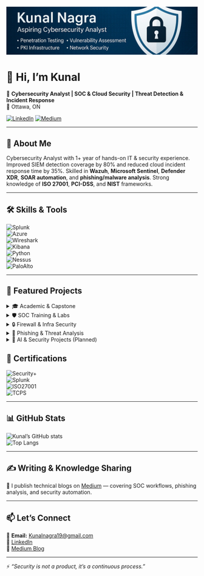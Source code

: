 ![Cybersecurity Banner](https://raw.githubusercontent.com/kunalnagra19-cyber/Kunalnagra/main/1745121729571.jpg)

# 👋 Hi, I’m Kunal  

🔐 **Cybersecurity Analyst | SOC & Cloud Security | Threat Detection & Incident Response**  
📍 Ottawa, ON 

[![LinkedIn](https://img.shields.io/badge/-LinkedIn-0A66C2?style=for-the-badge&logo=linkedin&logoColor=white)](http://www.linkedin.com/in/kunal-nagra-47017b285)
[![Medium](https://img.shields.io/badge/-Medium-12100E?style=for-the-badge&logo=medium&logoColor=white)](https://medium.com/@kunalnagra19) 

---

## 🚀 About Me  
Cybersecurity Analyst with 1+ year of hands-on IT & security experience. Improved SIEM detection coverage by 80% and reduced cloud incident response time by 35%. Skilled in **Wazuh**, **Microsoft Sentinel**, **Defender XDR**, **SOAR automation**, and **phishing/malware analysis**. Strong knowledge of **ISO 27001**, **PCI-DSS**, and **NIST** frameworks.



---

## 🛠️ Skills & Tools  

![Splunk](https://img.shields.io/badge/-Splunk-black?style=for-the-badge&logo=splunk)  
![Azure](https://img.shields.io/badge/-Azure-0078D4?style=for-the-badge&logo=microsoft-azure&logoColor=white)  
![Wireshark](https://img.shields.io/badge/-Wireshark-1679A7?style=for-the-badge&logo=wireshark)  
![Kibana](https://img.shields.io/badge/-Kibana-005571?style=for-the-badge&logo=elastic&logoColor=white)  
![Python](https://img.shields.io/badge/-Python-3776AB?style=for-the-badge&logo=python&logoColor=yellow)  
![Nessus](https://img.shields.io/badge/-Nessus-1C8D73?style=for-the-badge)  
![PaloAlto](https://img.shields.io/badge/-Palo%20Alto%20NGFW-FF6F00?style=for-the-badge&logo=paloaltonetworks&logoColor=white)  

---

## 📂 Featured Projects  

<details>
<summary>🎓 Academic & Capstone</summary>

- **Capstone SOC & Threat Hunting**  
  - Investigated brute-force logins, MFA bypass, Kerberos ticket attacks in a hybrid cloud SOC lab.  
  - Automated incident response playbooks with Logic Apps to isolate hosts, disable accounts, and alert SOC.  
  - Reconstructed attack chains mapped to MITRE ATT&CK and Cyber Kill Chain.  

- **Cybersecurity Home Lab**  
  - Built segmented environment with Kali Linux, Windows, and Security Onion.  
  - Simulated real-world attacks using Metasploit, brute force, and port scanning.  
  - Monitored and analyzed logs with ELK Stack and Wireshark for detection accuracy.  

- **PKI Secure Transmission**  
  - Deployed TLS 1.3 and OpenSSL with custom x.509 certificates for encryption.  
  - Configured CRL distribution and certificate validation to prevent misuse.  
  - Ensured integrity and non-repudiation in simulated financial workflows.  

- **GRC Policies**  
  - Drafted ISO 27001-aligned security policies (Remote Access, Account Deactivation).  
  - Developed step-by-step enforcement guides for audits and compliance.  
  - Closed policy gaps and improved organizational readiness for external reviews.  

- **Digital Forensics – “Szechuan Sauce”**  
  - Collected and preserved evidence using FTK Imager and Redline.  
  - Reconstructed activity timelines and extracted Indicators of Compromise (IOCs).  
  - Delivered forensic findings with remediation and prevention recommendations.  

</details>

<details>
<summary>🛡 SOC Training & Labs</summary>

- **TryHackMe SOC Labs (Top 10%)**  
  - Completed 50+ SOC scenarios including phishing, malware, and privilege escalation.  
  - Strengthened IR skills using Splunk, Wireshark, and Security Onion.  
  - Reduced average incident resolution time by 40% through repeated practice.  

- **Incident Handling (CSA/ECIH)**  
  - Practiced structured incident response workflows across multiple scenarios.  
  - Managed SOC ticket lifecycle: triage, escalate, resolve, and close.  
  - Authored clear incident reports with RCA and remediation details.  

- **Suricata Rules Lab**  
  - Wrote custom IDS rules for TCP/UDP scanning and brute force attempts.  
  - Integrated Suricata with Wazuh to generate real-time alerts.  
  - Validated detections against simulated adversary traffic.  

- **Wazuh + Suricata IRP**  
  - Deployed Wazuh Manager on Ubuntu and integrated with Suricata IDS/IPS.  
  - Configured VMware static IPs to simulate enterprise network segmentation.  
  - Designed and tested an Incident Response Plan for CSA271.com simulation.  

- **Azure Sentinel/Defender Lab**  
  - Built KQL queries to detect lateral movement and suspicious identity activity.  
  - Correlated logs from Defender for Identity and Microsoft Entra ID.  
  - Created detection rules for advanced attacks like Golden Ticket Kerberos.  

</details>

<details>
<summary>🔒 Firewall & Infra Security</summary>

- **Palo Alto NGFW Lab**  
  - Configured security zones, NAT rules, URL filtering, SSL decryption, and DoS protection.  
  - Forwarded logs into SIEM (Sentinel and Splunk) for centralized monitoring.  
  - Simulated attacks to validate firewall detection and response effectiveness.  

- **Seekho Digital India Project**  
  - Scanned PHP-based applications with Nessus and OWASP ZAP, identifying SQLi and XSS flaws.  
  - Collaborated with developers to patch vulnerabilities using secure coding practices.  
  - Hardened server environment with HTTPS enforcement and fail2ban to block brute force.  

</details>

<details>
<summary>📧 Phishing & Threat Analysis</summary>

- **Phishing Email Analysis**  
  - Inspected email headers, attachments, and URLs using VirusTotal, AbuseIPDB, and Cuckoo Sandbox.  
  - Extracted Indicators of Compromise (IOCs) and validated spoofing with SPF/DKIM/DMARC.  
  - Documented phishing cases mapped to MITRE ATT&CK framework.  

- **Incident Ticketing Project**  
  - Simulated SOC ticket lifecycle for incidents including phishing and malware alerts.  
  - Wrote detailed ticket notes covering detection logic, impact, and remediation.  
  - Ensured incidents followed escalation procedures and proper closure workflows.  

</details>

<details>
<summary>🤖 AI & Security Projects (Planned)</summary>

- **AI-Powered MITRE ATT&CK Detection**  
  - Build ML-driven log correlation system for adversary technique detection.  
  - Train models on simulated SOC log datasets to identify anomalies.  
  - Map detections directly to MITRE ATT&CK for SOC-ready alerts.  

- **AI-Based Phishing Detection**  
  - Train machine learning classifier to distinguish phishing vs. legitimate emails.  
  - Extract features from headers, URLs, and content for model accuracy.  
  - Deploy as a SOC tool to reduce manual email triage.  

</details>



## 📜 Certifications  

![Security+](https://img.shields.io/badge/-CompTIA%20Security%2B-EA3E30?style=for-the-badge&logo=comptia&logoColor=white)  
![Splunk](https://img.shields.io/badge/-Splunk%20Fundamentals-000000?style=for-the-badge&logo=splunk)  
![ISO27001](https://img.shields.io/badge/-ISO%2027001%20Awareness-2E7D32?style=for-the-badge)  
![TCPS](https://img.shields.io/badge/-TCPS%202%3A%20CORE-blue?style=for-the-badge)  

---

## 📊 GitHub Stats  

![Kunal’s GitHub stats](https://github-readme-stats.vercel.app/api?username=YourGitHubUsername&show_icons=true&theme=radical)  
![Top Langs](https://github-readme-stats.vercel.app/api/top-langs/?username=YourGitHubUsername&layout=compact&theme=radical)  

---

## ✍️ Writing & Knowledge Sharing  
📖 I publish technical blogs on [Medium](https://medium.com/@kunalnagra19) — covering SOC workflows, phishing analysis, and security automation.  

---

## 📫 Let’s Connect  
📧 **Email:** Kunalnagra19@gmail.com  
💼 [LinkedIn](http://www.linkedin.com/in/kunal-nagra-47017b285)  
📝 [Medium Blog](https://medium.com/@kunalnagra19)  

---

⚡ *“Security is not a product, it’s a continuous process.”*  
